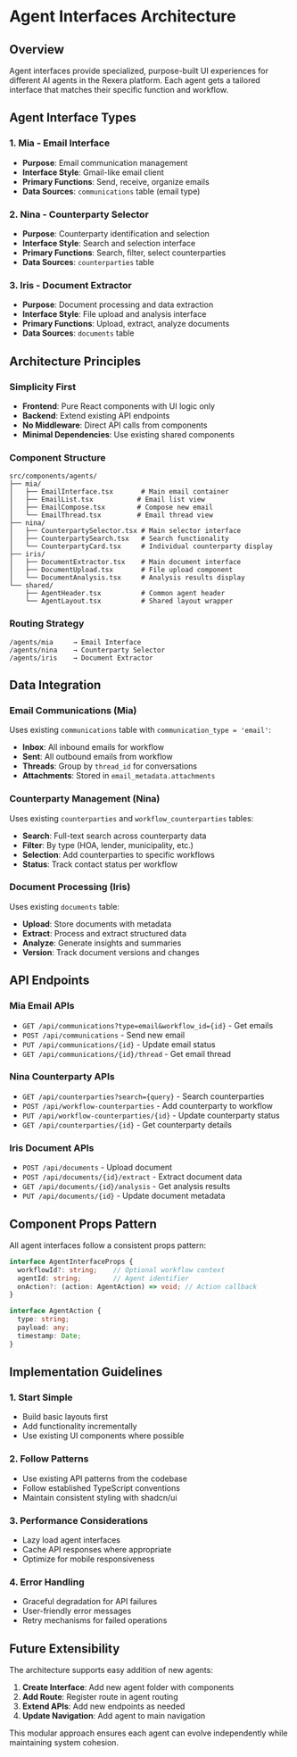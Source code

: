 # Agent Interfaces Architecture

## Overview

Agent interfaces provide specialized, purpose-built UI experiences for different AI agents in the Rexera platform. Each agent gets a tailored interface that matches their specific function and workflow.

## Agent Interface Types

### 1. Mia - Email Interface
- **Purpose**: Email communication management
- **Interface Style**: Gmail-like email client
- **Primary Functions**: Send, receive, organize emails
- **Data Sources**: `communications` table (email type)

### 2. Nina - Counterparty Selector
- **Purpose**: Counterparty identification and selection
- **Interface Style**: Search and selection interface
- **Primary Functions**: Search, filter, select counterparties
- **Data Sources**: `counterparties` table

### 3. Iris - Document Extractor
- **Purpose**: Document processing and data extraction
- **Interface Style**: File upload and analysis interface
- **Primary Functions**: Upload, extract, analyze documents
- **Data Sources**: `documents` table

## Architecture Principles

### Simplicity First
- **Frontend**: Pure React components with UI logic only
- **Backend**: Extend existing API endpoints
- **No Middleware**: Direct API calls from components
- **Minimal Dependencies**: Use existing shared components

### Component Structure
```
src/components/agents/
├── mia/
│   ├── EmailInterface.tsx       # Main email container
│   ├── EmailList.tsx           # Email list view
│   ├── EmailCompose.tsx        # Compose new email
│   └── EmailThread.tsx         # Email thread view
├── nina/
│   ├── CounterpartySelector.tsx # Main selector interface
│   ├── CounterpartySearch.tsx   # Search functionality
│   └── CounterpartyCard.tsx     # Individual counterparty display
├── iris/
│   ├── DocumentExtractor.tsx    # Main document interface
│   ├── DocumentUpload.tsx       # File upload component
│   └── DocumentAnalysis.tsx     # Analysis results display
└── shared/
    ├── AgentHeader.tsx          # Common agent header
    └── AgentLayout.tsx          # Shared layout wrapper
```

### Routing Strategy
```
/agents/mia     → Email Interface
/agents/nina    → Counterparty Selector
/agents/iris    → Document Extractor
```

## Data Integration

### Email Communications (Mia)
Uses existing `communications` table with `communication_type = 'email'`:
- **Inbox**: All inbound emails for workflow
- **Sent**: All outbound emails from workflow
- **Threads**: Group by `thread_id` for conversations
- **Attachments**: Stored in `email_metadata.attachments`

### Counterparty Management (Nina)
Uses existing `counterparties` and `workflow_counterparties` tables:
- **Search**: Full-text search across counterparty data
- **Filter**: By type (HOA, lender, municipality, etc.)
- **Selection**: Add counterparties to specific workflows
- **Status**: Track contact status per workflow

### Document Processing (Iris)
Uses existing `documents` table:
- **Upload**: Store documents with metadata
- **Extract**: Process and extract structured data
- **Analyze**: Generate insights and summaries
- **Version**: Track document versions and changes

## API Endpoints

### Mia Email APIs
- `GET /api/communications?type=email&workflow_id={id}` - Get emails
- `POST /api/communications` - Send new email
- `PUT /api/communications/{id}` - Update email status
- `GET /api/communications/{id}/thread` - Get email thread

### Nina Counterparty APIs
- `GET /api/counterparties?search={query}` - Search counterparties
- `POST /api/workflow-counterparties` - Add counterparty to workflow
- `PUT /api/workflow-counterparties/{id}` - Update counterparty status
- `GET /api/counterparties/{id}` - Get counterparty details

### Iris Document APIs
- `POST /api/documents` - Upload document
- `POST /api/documents/{id}/extract` - Extract document data
- `GET /api/documents/{id}/analysis` - Get analysis results
- `PUT /api/documents/{id}` - Update document metadata

## Component Props Pattern

All agent interfaces follow a consistent props pattern:

```typescript
interface AgentInterfaceProps {
  workflowId?: string;    // Optional workflow context
  agentId: string;        // Agent identifier
  onAction?: (action: AgentAction) => void; // Action callback
}

interface AgentAction {
  type: string;
  payload: any;
  timestamp: Date;
}
```

## Implementation Guidelines

### 1. Start Simple
- Build basic layouts first
- Add functionality incrementally
- Use existing UI components where possible

### 2. Follow Patterns
- Use existing API patterns from the codebase
- Follow established TypeScript conventions
- Maintain consistent styling with shadcn/ui

### 3. Performance Considerations
- Lazy load agent interfaces
- Cache API responses where appropriate
- Optimize for mobile responsiveness

### 4. Error Handling
- Graceful degradation for API failures
- User-friendly error messages
- Retry mechanisms for failed operations

## Future Extensibility

The architecture supports easy addition of new agents:

1. **Create Interface**: Add new agent folder with components
2. **Add Route**: Register route in agent routing
3. **Extend APIs**: Add new endpoints as needed
4. **Update Navigation**: Add agent to main navigation

This modular approach ensures each agent can evolve independently while maintaining system cohesion.